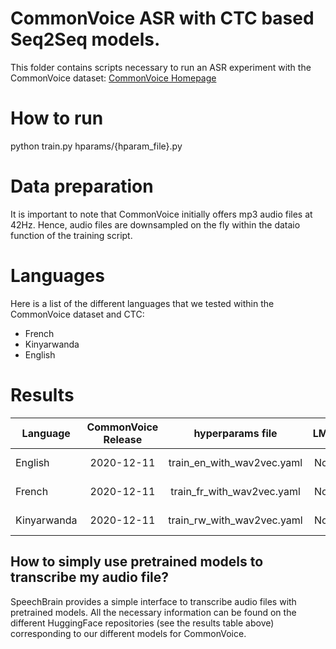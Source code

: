 # CommonVoice ASR with CTC based Seq2Seq models.
This folder contains scripts necessary to run an ASR experiment with the CommonVoice dataset: [CommonVoice Homepage](https://commonvoice.mozilla.org/)

# How to run
python train.py hparams/{hparam_file}.py

# Data preparation
It is important to note that CommonVoice initially offers mp3 audio files at 42Hz. Hence, audio files are downsampled on the fly within the dataio function of the training script.

# Languages
Here is a list of the different languages that we tested within the CommonVoice dataset and CTC:
- French
- Kinyarwanda
- English

# Results

| Language | CommonVoice Release | hyperparams file | LM | Val. CER | Val. WER | Test CER | Test WER | HuggingFace link | Model link | GPUs |
| ------------- |:-------------:|:---------------------------:| -----:| -----:| -----:| -----:| -----:| :-----------:| :-----------:| :-----------:|
| English | 2020-12-11 | train_en_with_wav2vec.yaml | No | 5.01 | 12.57 | 7.32 | 15.58 | Not Avail. | [model]() | 2xV100 32GB |
| French | 2020-12-11 | train_fr_with_wav2vec.yaml | No | 3.70 | 12.98 | 4.42 | 14.44 | Not Avail. | [model]() | 2xV100 32GB |
| Kinyarwanda | 2020-12-11 | train_rw_with_wav2vec.yaml | No | 6.20 | 20.07 | 8.25 | 23.12 | Not Avail. | [model]() | 2xV100 32GB |

## How to simply use pretrained models to transcribe my audio file?

SpeechBrain provides a simple interface to transcribe audio files with pretrained models. All the necessary information can be found on the different HuggingFace repositories (see the results table above) corresponding to our different models for CommonVoice.
